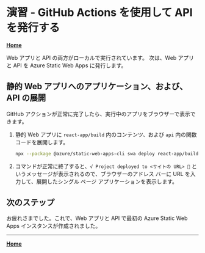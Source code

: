 # 演習 - GitHub Actions を使用して API を発行する

**[Home](./README.md)** 

Web アプリと API の両方がローカルで実行されています。 次は、Web アプリと API を Azure Static Web Apps に発行します。

## 静的 Web アプリへのアプリケーション、および、API の展開
GitHub アクションが正常に完了したら、実行中のアプリをブラウザーで表示できます。

  1. 静的 Web アプリに `react-app/build` 内のコンテンツ、および `api` 内の関数コードを展開します。

     ```bash
     npx --package @azure/static-web-apps-cli swa deploy react-app/build --env Production --swa-config-location react-app --deployment-token <デプロイ トークン> --api-location ./api
     ```

  1. コマンドが正常に終了すると、`√ Project deployed to <サイトの URL> 🚀` というメッセージが表示されるので、ブラウザーのアドレス バーに URL を入力して、展開したシングル ページ アプリケーションを表示します。  

## 次のステップ
お疲れさまでした。これで、Web アプリと API で最初の Azure Static Web Apps インスタンスが作成されました。

----

**[Home](./README.md)** 
